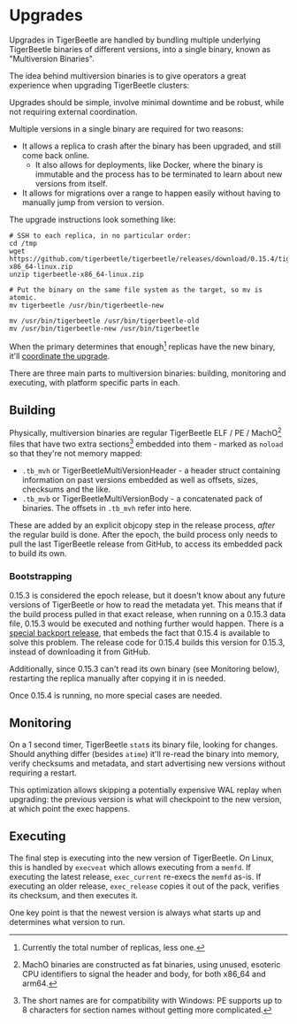 # Upgrades

Upgrades in TigerBeetle are handled by bundling multiple underlying TigerBeetle binaries of
different versions, into a single binary, known as "Multiversion Binaries".

The idea behind multiversion binaries is to give operators a great experience when upgrading
TigerBeetle clusters:

Upgrades should be simple, involve minimal downtime and be robust, while not requiring external
coordination.

Multiple versions in a single binary are required for two reasons:
* It allows a replica to crash after the binary has been upgraded, and still come back online.
  * It also allows for deployments, like Docker, where the binary is immutable and the process
    has to be terminated to learn about new versions from itself.
* It allows for migrations over a range to happen easily without having to manually jump from
  version to version.

The upgrade instructions look something like:

```
# SSH to each replica, in no particular order:
cd /tmp
wget https://github.com/tigerbeetle/tigerbeetle/releases/download/0.15.4/tigerbeetle-x86_64-linux.zip
unzip tigerbeetle-x86_64-linux.zip

# Put the binary on the same file system as the target, so mv is atomic.
mv tigerbeetle /usr/bin/tigerbeetle-new

mv /usr/bin/tigerbeetle /usr/bin/tigerbeetle-old
mv /usr/bin/tigerbeetle-new /usr/bin/tigerbeetle
```

When the primary determines that enough[^1] replicas have the new binary, it'll [coordinate the
 upgrade](https://github.com/tigerbeetle/tigerbeetle/pull/1670).

[^1]: Currently the total number of replicas, less one.

There are three main parts to multiversion binaries: building, monitoring and executing, with
platform specific parts in each.

## Building
Physically, multiversion binaries are regular TigerBeetle ELF / PE / MachO[^2] files that have two
extra sections[^3] embedded into them - marked as `noload` so that they're not memory mapped:
* `.tb_mvh` or TigerBeetleMultiVersionHeader - a header struct containing information on past
  versions embedded as well as offsets, sizes, checksums and the like.
* `.tb_mvb` or TigerBeetleMultiVersionBody - a concatenated pack of binaries. The offsets in
  `.tb_mvh` refer into here.

[^2]: MachO binaries are constructed as fat binaries, using unused, esoteric CPU identifiers to
signal the header and body, for both x86_64 and arm64.

[^3]: The short names are for compatibility with Windows: PE supports up to 8 characters for
section names without getting more complicated.

These are added by an explicit objcopy step in the release process, _after_ the regular build is
done. After the epoch, the build process only needs to pull the last TigerBeetle release from
GitHub, to access its embedded pack to build its own.

### Bootstrapping
0.15.3 is considered the epoch release, but it doesn't know about any future versions of
TigerBeetle or how to read the metadata yet. This means that if the build process pulled in that
exact release, when running on a 0.15.3 data file, 0.15.3 would be executed and nothing further
would happen. There is a [special backport
release](https://github.com/tigerbeetle/tigerbeetle/pull/1935), that embeds the fact that 0.15.4 is
available to solve this problem. The release code for 0.15.4 builds this version for 0.15.3,
instead of downloading it from GitHub.

Additionally, since 0.15.3 can't read its own binary (see Monitoring below), restarting the replica
manually after copying it in is needed.

Once 0.15.4 is running, no more special cases are needed.

## Monitoring
On a 1 second timer, TigerBeetle `stat`s its binary file, looking for changes. Should anything
differ (besides `atime`) it'll re-read the binary into memory, verify checksums and metadata, and
start advertising new versions without requiring a restart.

This optimization allows skipping a potentially expensive WAL replay when upgrading: the previous
version is what will checkpoint to the new version, at which point the exec happens.

## Executing
The final step is executing into the new version of TigerBeetle. On Linux, this is handled by
`execveat` which allows executing from a `memfd`. If executing the latest release, `exec_current`
re-execs the `memfd` as-is. If executing an older release, `exec_release` copies it out of the
pack, verifies its checksum, and then executes it.

One key point is that the newest version is always what starts up and determines what version to
run.
